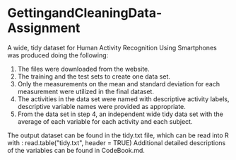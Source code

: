 # GettingandCleaningData-Assignment
A wide, tidy dataset for Human Activity Recognition Using Smartphones was produced doing the following:
1. The files were downloaded from the website.
2. The training and the test sets to create one data set.
3. Only the measurements on the mean and standard deviation for each measurement were utilized in the final dataset.
4. The activities in the data set were named with descriptive activity labels, descriptive variable names were provided as appropriate.
5. From the data set in step 4, an independent wide tidy data set with the average of each variable for each activity and each subject.

The output dataset can be found in the tidy.txt file, which can be read into R with :
read.table("tidy.txt", header = TRUE)
Additional detailed descriptions of the variables can be found in CodeBook.md. 
